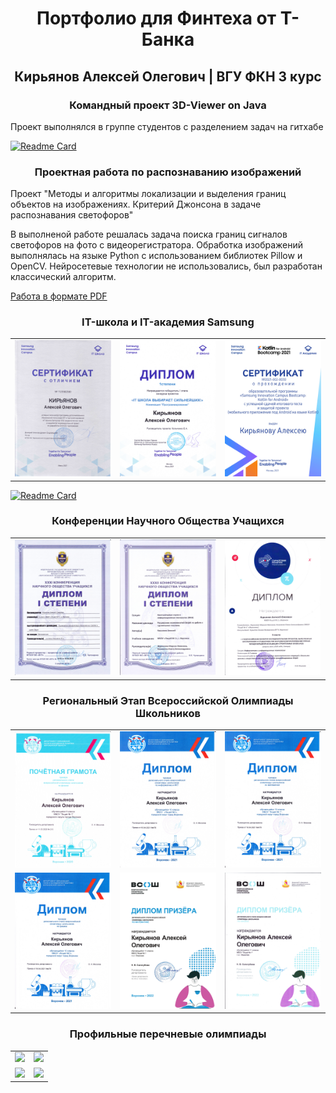<h1 align="center">Портфолио для Финтеха от Т-Банка</h1>
<h2 align="center">Кирьянов Алексей Олегович | ВГУ ФКН 3 курс</h2>
<h3 align="center">Командный проект 3D-Viewer on Java</h3>
Проект выполнялся в группе студентов с разделением задач на гитхабе

[![Readme Card](https://github-readme-stats.vercel.app/api/pin/?username=AlekseyKiryanov&repo=3DViever)](https://github.com/AlekseyKiryanov/3DViever)

<h3 align="center">Проектная работа по распознаванию изображений</h3>

Проект "Методы и алгоритмы локализации и выделения границ объектов на изображениях. Критерий Джонсона в задаче распознавания светофоров"

В выполненой работе решалась задача поиска границ сигналов светофоров на фото с видеорегистратора. Обработка изображений выполнялась на языке Python с использованием библиотек Pillow и OpenCV. Нейросетевые технологии не использовались, был разработан классический алгоритм.

<a href="/works/Project.pdf">Работа в формате PDF</a>

<h3 align="center">IT-школа и IT-академия Samsung</h3>
<table><tr>
  <td><a href='https://github.com/AlekseyKiryanov/TBankPortfolio/blob/main/works/Samsung_1.jpg'><img max-width='30%' src='https://github.com/AlekseyKiryanov/TBankPortfolio/blob/main/works/Samsung_1.jpg'></a></td>
  <td><a href='https://github.com/AlekseyKiryanov/TBankPortfolio/blob/main/works/Samsung_2.jpg'><img max-width='30%' src='https://github.com/AlekseyKiryanov/TBankPortfolio/blob/main/works/Samsung_2.jpg'></a></td>
  <td><a href='https://github.com/AlekseyKiryanov/TBankPortfolio/blob/main/works/Kotlin.jpg'><img max-width='30%' src='https://github.com/AlekseyKiryanov/TBankPortfolio/blob/main/works/Kotlin.jpg'></a></td>
</tr></table>

[![Readme Card](https://github-readme-stats.vercel.app/api/pin/?username=AlekseyKiryanov&repo=Solution_of_resistance_electrical_circuits_by_Kirchoffs_circuit_laws)](https://github.com/AlekseyKiryanov/Solution_of_resistance_electrical_circuits_by_Kirchoffs_circuit_laws)

<h3 align="center">Конференции Научного Общества Учащихся</h3>
<table><tr>
  <td><a width='30%' href='https://github.com/AlekseyKiryanov/TBankPortfolio/blob/main/works/NOU5.jpg'><img src='https://github.com/AlekseyKiryanov/TBankPortfolio/blob/main/works/NOU5.jpg'></a></td>
  <td><a width='30%' href='https://github.com/AlekseyKiryanov/TBankPortfolio/blob/main/works/NOU6.jpg'><img src='https://github.com/AlekseyKiryanov/TBankPortfolio/blob/main/works/NOU6.jpg'></a></td>
  <td><a width='30%' href='https://github.com/AlekseyKiryanov/TBankPortfolio/blob/main/works/NOU7.jpg'><img src='https://github.com/AlekseyKiryanov/TBankPortfolio/blob/main/works/NOU7.jpg'></a></td>
</tr></table>
<h3 align="center">Региональный Этап Всероссийской Олимпиады Школьников</h3>
<table>
  <tr>
  <td><a width='30%' href='https://github.com/AlekseyKiryanov/TBankPortfolio/blob/main/works/VSOSH_9_Phys.jpg'><img src='https://github.com/AlekseyKiryanov/TBankPortfolio/blob/main/works/VSOSH_9_Phys.jpg'></a></td>
  <td><a width='30%' href='https://github.com/AlekseyKiryanov/TBankPortfolio/blob/main/works/VSOSH_10_IT.jpg'><img src='https://github.com/AlekseyKiryanov/TBankPortfolio/blob/main/works/VSOSH_10_IT.jpg'></a></td>
  <td><a width='30%' href='https://github.com/AlekseyKiryanov/TBankPortfolio/blob/main/works/VSOSH_10_Math.jpg'><img src='https://github.com/AlekseyKiryanov/TBankPortfolio/blob/main/works/VSOSH_10_Math.jpg'></a></td>
  </tr>
  <tr>
  <td><a width='30%' href='https://github.com/AlekseyKiryanov/TBankPortfolio/blob/main/works/VSOSH_10_Phys.jpg'><img src='https://github.com/AlekseyKiryanov/TBankPortfolio/blob/main/works/VSOSH_10_Phys.jpg'></a></td>
  <td><a width='30%' href='https://github.com/AlekseyKiryanov/TBankPortfolio/blob/main/works/VSOSH_11_Math.jpg'><img src='https://github.com/AlekseyKiryanov/TBankPortfolio/blob/main/works/VSOSH_11_Math.jpg'></a></td>
  <td><a width='30%' href='https://github.com/AlekseyKiryanov/TBankPortfolio/blob/main/works/VSOSH_11_Phys.jpg'><img src='https://github.com/AlekseyKiryanov/TBankPortfolio/blob/main/works/VSOSH_11_Phys.jpg'></a></td>
  </tr>
</table>
<h3 align="center">Профильные перечневые олимпиады</h3>
<table>
  <tr>
  <td><a width='30%' href='https://github.com/AlekseyKiryanov/TBankPortfolio/blob/main/works/Physteh_10.jpg'><img src='https://github.com/AlekseyKiryanov/TBankPortfolio/blob/main/works/Physteh_10.jpg'></a></td>
  <td><a width='30%' href='https://github.com/AlekseyKiryanov/TBankPortfolio/blob/main/works/Physteh_11.jpg'><img src='https://github.com/AlekseyKiryanov/TBankPortfolio/blob/main/works/Physteh_11.jpg'></a></td>
  </tr>
  <tr>
  <td><a width='30%' href='https://github.com/AlekseyKiryanov/TBankPortfolio/blob/main/works/Rosatom_10.jpg'><img src='https://github.com/AlekseyKiryanov/TBankPortfolio/blob/main/works/Rosatom_10.jpg'></a></td>
  <td><a width='30%' href='https://github.com/AlekseyKiryanov/TBankPortfolio/blob/main/works/Rosatom_11.jpg'><img src='https://github.com/AlekseyKiryanov/TBankPortfolio/blob/main/works/Rosatom_11.jpg'></a></td>
  </tr>
</table>


